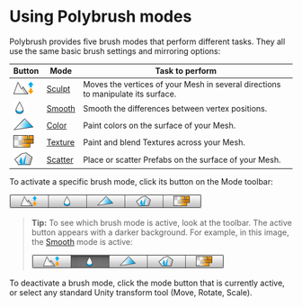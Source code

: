 # Using Polybrush modes

Polybrush provides five brush modes that perform different tasks. They all use the same basic brush settings and mirroring options:

| **Button**                           | **Mode**                    | **Task to perform**                                          |
| ------------------------------------ | --------------------------- | ------------------------------------------------------------ |
| ![](images/icons/Sculpt.png)         | [Sculpt](modes_sculpt.md)   | Moves the vertices of your Mesh in several directions to manipulate its surface. |
| ![](images/icons/Smooth.png)         | [Smooth](modes_smooth.md)   | Smooth the differences between vertex positions.             |
| ![](images/icons/Palette.png)        | [Color](modes_color.md)     | Paint colors on the surface of your Mesh.                    |
| ![](images/icons/Bricks.png)         | [Texture](modes_texture.md) | Paint and blend Textures across your Mesh.                   |
| ![](images/icons/FlowerAndGrass.png) | [Scatter](modes_prefab.md)  | Place or scatter Prefabs on the surface of your Mesh.        |

To activate a specific brush mode, click its button on the Mode toolbar:

![](images/Polybrush_ModeToolbar.png)

> **Tip:** To see which brush mode is active, look at the toolbar. The active button appears with a darker background. For example, in this image, the [Smooth](modes_smooth.md) mode is active: 
>
> ![Smooth mode is active ](images/Polybrush_ModeToolbar_Active.png)

To deactivate a brush mode, click the mode button that is currently active, or select any standard Unity transform tool (Move, Rotate, Scale).
